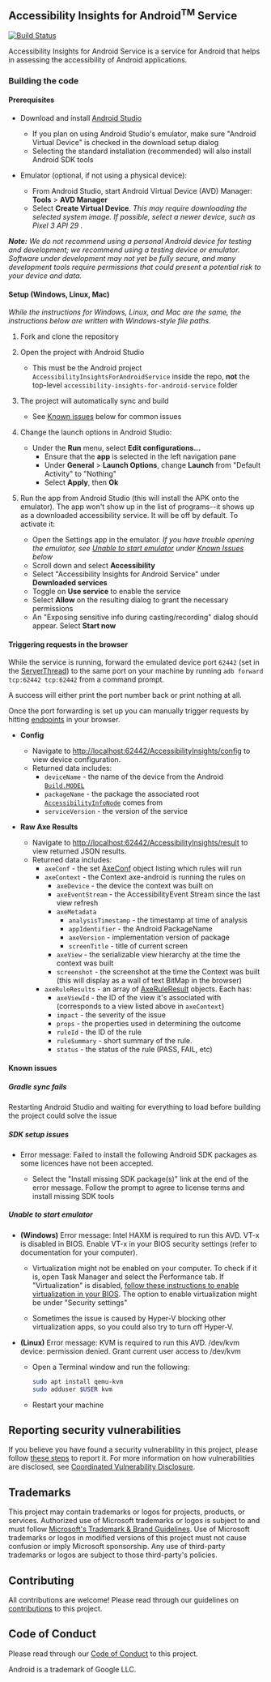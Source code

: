 <!--
Copyright (c) Microsoft Corporation. All rights reserved.
Licensed under the MIT License.
-->

## Accessibility Insights for Android<sup>TM</sup> Service

[![Build Status](https://dev.azure.com/accessibility-insights/accessibility-insights-for-android-service/_apis/build/status/Accessibility%20Insights%20for%20Android%20Service%20CI?branchName=main)](https://dev.azure.com/accessibility-insights/accessibility-insights-for-android-service/_build/latest?definitionId=35&branchName=main)

Accessibility Insights for Android Service is a service for Android that helps in assessing the accessibility of Android applications.

<!-- ### Running the service -->

### Building the code

#### Prerequisites

* Download and install [Android Studio](https://developer.android.com/studio/)

    * If you plan on using Android Studio's emulator, make sure "Android Virtual Device" is checked in the download setup dialog
    * Selecting the standard installation (recommended) will also install Android SDK tools
    
* Emulator (optional, if not using a physical device):

    * From Android Studio, start Android Virtual Device (AVD) Manager: **Tools** > **AVD Manager**
    * Select **Create Virtual Device**. *This may require downloading the selected system image. If possible, select a newer device, such as Pixel 3 API 29 .*

***Note:** We do not recommend using a personal Android device for testing and development; we recommend using a testing device or emulator. Software under development may not yet be fully secure, and many development tools require permissions that could present a potential risk to your device and data.*

#### Setup (Windows, Linux, Mac)

*While the instructions for Windows, Linux, and Mac are the same, the instructions below are written with Windows-style file paths.*

1. Fork and clone the repository

1. Open the project with Android Studio
    * This must be the Android project `AccessibilityInsightsForAndroidService` inside the repo, **not** the top-level `accessibility-insights-for-android-service` folder
    
1. The project will automatically sync and build
    * See [Known issues](#known-issues) below for common issues
    
1. Change the launch options in Android Studio: 
    * Under the **Run** menu, select **Edit configurations...**
		* Ensure that the **app** is selected in the left navigation pane
		* Under **General** > **Launch Options**, change **Launch** from "Default Activity" to "Nothing"
		* Select **Apply**, then **Ok**

1. Run the app from Android Studio (this will install the APK onto the emulator). The app won't show up in the list of programs--it shows up as a downloaded accessibility service. It will be off by default. To activate it:
    * Open the Settings app in the emulator. *If you have trouble opening the emulator, see [Unable to start emulator](#unable-to-start-emulator) under [Known Issues](#known-issues) below*
    * Scroll down and select **Accessibility**
    * Select "Accessibility Insights for Android Service" under **Downloaded services**
    * Toggle on **Use service** to enable the service
    * Select **Allow** on the resulting dialog to grant the necessary permissions
    * An "Exposing sensitive info during casting/recording" dialog should appear. Select **Start now** 

#### Triggering requests in the browser

While the service is running, forward the emulated device port `62442` (set in the [ServerThread](https://github.com/microsoft/accessibility-insights-for-android-service/blob/main/AccessibilityInsightsForAndroidService/app/src/main/java/com/microsoft/accessibilityinsightsforandroidservice/ServerThread.java)) to the same port on your machine by running `adb forward tcp:62442 tcp:62442` from a command prompt.

A success will either print the port number back or print nothing at all.

Once the port forwarding is set up you can manually trigger requests by hitting [endpoints](https://github.com/microsoft/accessibility-insights-for-android-service/blob/main/AccessibilityInsightsForAndroidService/app/src/main/java/com/microsoft/accessibilityinsightsforandroidservice/RequestHandlerFactory.java) in your browser.
* **Config**
  * Navigate to [http://localhost:62442/AccessibilityInsights/config](http://localhost:62442/AccessibilityInsights/config) to view device configuration.
  * Returned data includes:
    * `deviceName` - the name of the device from the Android [`Build.MODEL`](https://developer.android.com/reference/android/os/Build#MODEL)
    * `packageName` - the package the associated root [`AccessibilityInfoNode`](https://developer.android.com/reference/android/view/accessibility/AccessibilityNodeInfo) comes from
    * `serviceVersion` - the version of the service

* **Raw Axe Results**
  * Navigate to [http://localhost:62442/AccessibilityInsights/result](http://localhost:62442/AccessibilityInsights/result) to view returned JSON results.
  * Returned data includes:
    * `axeConf` - the set [AxeConf](https://github.com/dequelabs/axe-android/blob/develop/src/main/java/com/deque/axe/android/AxeConf.java) object listing which rules will run
    * `axeContext` - the Context axe-android is running the rules on
      * `axeDevice` - the device the context was built on
      * `axeEventStream` - the AccessibilityEvent Stream since the last view refresh
      * `axeMetadata`
        *  `analysisTimestamp` - the timestamp at time of analysis
        *  `appIdentifier` - the Android PackageName
        *  `axeVersion` - implementation version of package
        *  `screenTitle` - title of current screen
      * `axeView` - the serializable view hierarchy at the time the context was built
      * `screenshot` - the screenshot at the time the Context was built (this will display as a wall of text BitMap in the browser)
    * `axeRuleResults` - an array of [AxeRuleResult](https://github.com/dequelabs/axe-android/blob/develop/src/main/java/com/deque/axe/android/AxeRuleResult.java) objects. Each has:
      * `axeViewId` - the ID of the view it's associated with (corresponds to a view listed above in `axeContext`)
      * `impact` - the severity of the issue
      * `props` - the properties used in determining the outcome
      * `ruleId` - the ID of the rule
      * `ruleSummary` - short summary of the rule.
      * `status` - the status of the rule (PASS, FAIL, etc)
#### Known issues

##### Gradle sync fails

Restarting Android Studio and waiting for everything to load before building the project could solve the issue

##### SDK setup issues

* Error message: Failed to install the following Android SDK packages as some licences have not been accepted.

  * Select the "Install missing SDK package(s)" link at the end of the error message. Follow the prompt to agree to license terms and install missing SDK tools

##### Unable to start emulator

* **(Windows)** Error message: Intel HAXM is required to run this AVD. VT-x is disabled in BIOS. Enable VT-x in your BIOS security settings (refer to documentation for your computer).

  * Virtualization might not be enabled on your computer. To check if it is, open Task Manager and select the Performance tab. If "Virtualization" is disabled, [follow these instructions to enable virtualization in your BIOS](https://www.howtogeek.com/213795/how-to-enable-intel-vt-x-in-your-computers-bios-or-uefi-firmware/). The option to enable virtualization might be under "Security settings"

  * Sometimes the issue is caused by Hyper-V blocking other virtualization apps, so you could also try to turn off Hyper-V.

* **(Linux)** Error message: KVM is required to run this AVD. /dev/kvm device: permission denied. Grant current user access to /dev/kvm

  * Open a Terminal window and run the following:
    ```bash
    sudo apt install qemu-kvm
    sudo adduser $USER kvm
    ```
  * Restart your machine

<!-- ### More Information -->

<!-- ### Testing -->

<!-- ## Data/Telemetry -->

## Reporting security vulnerabilities

If you believe you have found a security vulnerability in this project, please follow [these steps](https://technet.microsoft.com/en-us/security/ff852094.aspx) to report it. For more information on how vulnerabilities are disclosed, see [Coordinated Vulnerability Disclosure](https://technet.microsoft.com/en-us/security/dn467923).

<!-- ## Trademarks -->

## Trademarks

This project may contain trademarks or logos for projects, products, or services. Authorized use of Microsoft trademarks or logos is subject to and must follow [Microsoft's Trademark & Brand Guidelines](https://www.microsoft.com/en-us/legal/intellectualproperty/trademarks/usage/general). Use of Microsoft trademarks or logos in modified versions of this project must not cause confusion or imply Microsoft sponsorship. Any use of third-party trademarks or logos are subject to those third-party's policies.

<!-- ## FAQ -->

## Contributing

All contributions are welcome! Please read through our guidelines on [contributions](./CONTRIBUTING.md) to this project.

## Code of Conduct

Please read through our [Code of Conduct](./CODE_OF_CONDUCT.md) to this project.

Android is a trademark of Google LLC.
